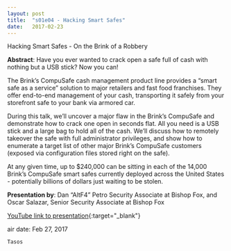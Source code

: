 ```yaml
---
layout: post
title:  "s01e04 - Hacking Smart Safes"
date:   2017-02-23
---
```


Hacking Smart Safes - On the Brink of a Robbery

**Abstract**: 
Have you ever wanted to crack open a safe full of cash with nothing but a USB stick? Now you can!


The Brink’s CompuSafe cash management product line provides a “smart safe as a service” solution to major retailers and fast food franchises. They offer end-to-end management of your cash, transporting it safely from your storefront safe to your bank via armored car.


During this talk, we’ll uncover a major flaw in the Brink’s CompuSafe and demonstrate how to crack one open in seconds flat. All you need is a USB stick and a large bag to hold all of the cash. We’ll discuss how to remotely takeover the safe with full administrator privileges, and show how to enumerate a target list of other major Brink’s CompuSafe customers (exposed via configuration files stored right on the safe).


At any given time, up to $240,000 can be sitting in each of the 14,000 Brink’s CompuSafe smart safes currently deployed across the United States - potentially billions of dollars just waiting to be stolen.

**Presentation by**: 
Dan “AltF4” Petro Security Associate at Bishop Fox, and Oscar Salazar, Senior Security Associate at Bishop Fox

[YouTube link to presentation](https://www.youtube.com/watch?v=z8yCiYCNVQQ){:target="_blank"}


air date: Feb 27, 2017

`Tasos`
